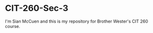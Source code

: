 CIT-260-Sec-3
=============

I'm Sian McCuen and this is my repository for Brother Wester's CIT 260 course.
